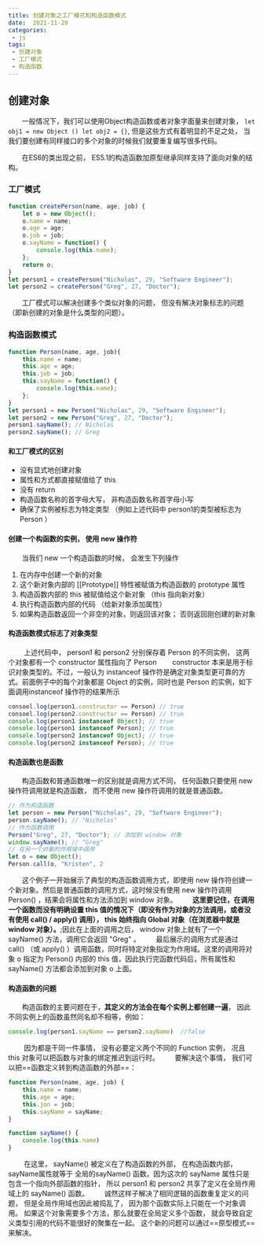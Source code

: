 ```yaml
---
title: 创建对象之工厂模式和构造函数模式
date:  2021-11-29
categories:
 - js
tags:
 - 创建对象
 - 工厂模式
 - 构造函数
---
```


## 创建对象
&emsp;&emsp;一般情况下，我们可以使用Object构造函数或者对象字面量来创建对象， ```let obj1 = new Object ()
let obj2 = {}```, 但是这些方式有着明显的不足之处， 当我们要创建有同样接口的多个对象的时候我们就要重复编写很多代码。

&emsp;&emsp;在ES6的类出现之前， ES5.1的构造函数加原型继承同样支持了面向对象的结构。

### 工厂模式

```javascript
function createPerson(name, age, job) {
	let o = new Object();
	o.name = name;
	o.age = age;
	o.job = job;
	o.sayName = function() {
		console.log(this.name);
	};
	return o;
}
let person1 = createPerson("Nicholas", 29, "Software Engineer");
let person2 = createPerson("Greg", 27, "Doctor");
```

&emsp;&emsp;工厂模式可以解决创建多个类似对象的问题， 但没有解决对象标志的问题（即新创建的对象是什么类型的问题）。


### 构造函数模式

```javascript
function Person(name, age, job){
	this.name = name;
	this.age = age;
	this.job = job;
	this.sayName = function() {
		console.log(this.name);
	};
}
let person1 = new Person("Nicholas", 29, "Software Engineer");
let person2 = new Person("Greg", 27, "Doctor");
person1.sayName(); // Nicholas
person2.sayName(); // Greg
```
#### 和工厂模式的区别

 - 没有显式地创建对象
 - 属性和方式都直接赋值给了 this
 - 没有 return
 - 构造函数名称的首字母大写， 非构造函数名称首字母小写
 - 确保了实例被标志为特定类型 （例如上述代码中 person1的类型被标志为 Person ）

#### 创建一个构函数的实例， 使用 new 操作符
&emsp;&emsp;当我们 new 一个构造函数的时候， 会发生下列操作

 1. 在内存中创建一个新的对象
 2. 这个新对象内部的 [[Prototype]] 特性被赋值为构造函数的 prototype 属性
 3. 构造函数内部的 this 被赋值给这个新对象 （this 指向新对象）
 4. 执行构造函数内部的代码 （给新对象添加属性）
 5. 如果构造函数返回一个非空的对象，则返回该对象； 否则返回刚创建的新对象


#### 构造函数模式标志了对象类型
&emsp;&emsp; 上述代码中， person1 和 person2 分别保存着 Person 的不同实例， 这两个对象都有一个 constructor 属性指向了 Person
&emsp;&emsp;constructor 本来是用于标识对象类型的。不过，一般认为 instanceof 操作符是确定对象类型更可靠的方式。前面例子中的每个对象都是 Object 的实例，同时也是 Person 的实例，如下面调用instanceof 操作符的结果所示

```javascript
consoel.log(person1.constructor == Person) // true
consoel.log(person2.constructor == Person) // true
console.log(person1 instanceof Object); // true
console.log(person1 instanceof Person); // true
console.log(person2 instanceof Object); // true
console.log(person2 instanceof Person); // true
```

#### 构造函数也是函数
&emsp;&emsp;构造函数和普通函数唯一的区别就是调用方式不同， 任何函数只要使用 new 操作符调用就是构造函数， 而不使用 new 操作符调用的就是普通函数。

```javascript
// 作为构造函数
let person = new Person("Nicholas", 29, "Software Engineer");
person.sayName(); // "Nicholas"
// 作为函数调用
Person("Greg", 27, "Doctor"); // 添加到 window 对象
window.sayName(); // "Greg"
// 在另一个对象的作用域中调用
let o = new Object();
Person.call(o, "Kristen", 2
```

&emsp;&emsp;这个例子一开始展示了典型的构造函数调用方式，即使用 new 操作符创建一个新对象。然后是普通函数的调用方式，这时候没有使用 new 操作符调用 Person() ，结果会将属性和方法添加到 window 对象。
&emsp;&emsp;**这里要记住，在调用一个函数而没有明确设置 this 值的情况下（即没有作为对象的方法调用，或者没有使用 call() / apply() 调用）， this 始终指向 Global 对象（在浏览器中就是 window 对象）。**;因此在上面的调用之后， window 对象上就有了一个 sayName() 方法，调用它会返回 "Greg" 。
&emsp;&emsp;最后展示的调用方式是通过 call() （或 apply() ）调用函数，同时将特定对象指定为作用域。这里的调用将对象 o 指定为 Person() 内部的 this 值，因此执行完函数代码后，所有属性和 sayName() 方法都会添加到对象 o 上面。

#### 构造函数的问题
&emsp;&emsp;构造函数的主要问题在于，**其定义的方法会在每个实例上都创建一遍**， 因此不同实例上的函数虽然同名却不相等，例如：

```javascript
console.log(person1.sayName == person2.sayName)  //false
```

&emsp;&emsp; 因为都是干同一件事情， 没有必要定义两个不同的 Function 实例， 况且 this 对象可以把函数与对象的绑定推迟到运行时。
&emsp;&emsp;要解决这个事情， 我们可以把==函数定义转到构造函数的外部==：

```javascript
function Person(name, age, job) {
	this.name = name;
	this.age = age;
	this.jon = job;
	this.sayName = sayName;
}

function sayName() {
	console.log(this.name)
}
```

&emsp;&emsp; 在这里， sayName() 被定义在了构造函数的外部， 在构造函数内部， sayName属性就等于 全局的sayName() 函数。因为这次的 sayName 属性只是包含一个指向外部函数的指针， 所以 person1 和 person2 共享了定义在全局作用域上的 sayName() 函数。 
&emsp;&emsp;诚然这样子解决了相同逻辑的函数重复定义的问题， 但是全局作用域也因此被捣乱了， 因为那个函数实际上只能在一个对象调用。 如果这个对象需要多个方法，那么就要在全局定义多个函数， 就会导致自定义类型引用的代码不能很好的聚集在一起。 这个新的问题可以通过==原型模式==来解决。

